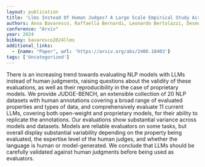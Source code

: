 ```yaml
---
layout: publication
title: 'Llms Instead Of Human Judges? A Large Scale Empirical Study Across 20 NLP Evaluation Tasks'
authors: Anna Bavaresco, Raffaella Bernardi, Leonardo Bertolazzi, Desmond Elliott, Raquel Fernández, Albert Gatt, Esam Ghaleb, Mario Giulianelli, Michael Hanna, Alexander Koller, André F. T. Martins, Philipp Mondorf, Vera Neplenbroek, Sandro Pezzelle, Barbara Plank, David Schlangen, Alessandro Suglia, Aditya K Surikuchi, Ece Takmaz, Alberto Testoni
conference: "Arxiv"
year: 2024
bibkey: bavaresco2024llms
additional_links:
  - {name: "Paper", url: 'https://arxiv.org/abs/2406.18403'}
tags: ['Uncategorized']
---
```

There is an increasing trend towards evaluating NLP models with LLMs instead of human judgments, raising questions about the validity of these evaluations, as well as their reproducibility in the case of proprietary models. We provide JUDGE-BENCH, an extensible collection of 20 NLP datasets with human annotations covering a broad range of evaluated properties and types of data, and comprehensively evaluate 11 current LLMs, covering both open-weight and proprietary models, for their ability to replicate the annotations. Our evaluations show substantial variance across models and datasets. Models are reliable evaluators on some tasks, but overall display substantial variability depending on the property being evaluated, the expertise level of the human judges, and whether the language is human or model-generated. We conclude that LLMs should be carefully validated against human judgments before being used as evaluators.
